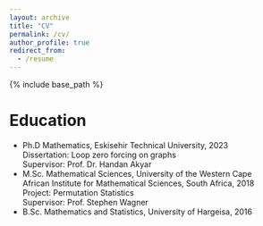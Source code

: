 ```yaml
---
layout: archive
title: "CV"
permalink: /cv/
author_profile: true
redirect_from:
  - /resume
---
```


{% include base_path %}

Education
======
* Ph.D  Mathematics, Eskisehir Technical University, 2023 \
  Dissertation: Loop zero forcing on graphs\
  Supervisor: Prof. Dr. Handan Akyar
* M.Sc.  Mathematical Sciences, University of the Western Cape\
  African Institute for Mathematical Sciences, South Africa, 2018\
  Project: Permutation Statistics\
  Supervisor: Prof. Stephen Wagner
* B.Sc. Mathematics and Statistics, University of Hargeisa, 2016

